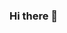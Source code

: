 ### Hi there 👋

<!--
**mrgeorgejoseph/mrgeorgejoseph** is a ✨ _special_ ✨ repository because its `README.md` (this file) appears on your GitHub profile.

Here are some ideas to get you started:

- 🔭 I’m currently working on ... 
- 🌱 I’m currently learning ... JS
- 👯 I’m looking to collaborate on ...
- 🤔 I’m looking for help with ... AWS
- 💬 Ask me about ...Anything
- 📫 How to reach me: ...
- 😄 Pronouns: ...he/him
- ⚡ Fun fact: ... I'm a polygot
-->
